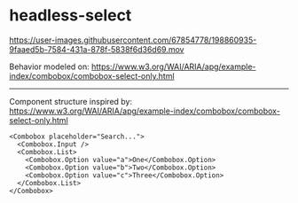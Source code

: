 # headless-select

https://user-images.githubusercontent.com/67854778/198860935-9faaed5b-7584-431a-878f-5838f6d36d69.mov

Behavior modeled on: https://www.w3.org/WAI/ARIA/apg/example-index/combobox/combobox-select-only.html

----

Component structure inspired by: https://www.w3.org/WAI/ARIA/apg/example-index/combobox/combobox-select-only.html

```
<Combobox placeholder="Search...">
  <Combobox.Input />
  <Combobox.List>
    <Combobox.Option value="a">One</Combobox.Option>
    <Combobox.Option value="b">Two</Combobox.Option>
    <Combobox.Option value="c">Three</Combobox.Option>
  </Combobox.List>
</Combobox>
```

